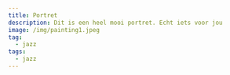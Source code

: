```yaml
---
title: Portret
description: Dit is een heel mooi portret. Echt iets voor jou
image: /img/painting1.jpeg
tag:
  - jazz
tags:
  - jazz
---
```

